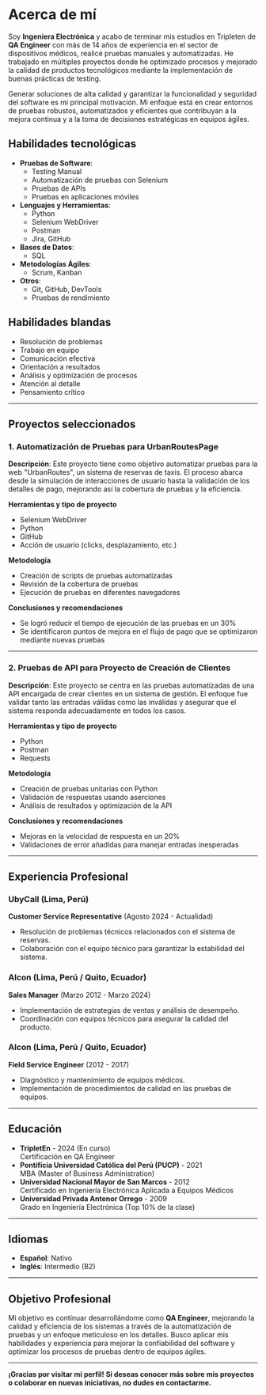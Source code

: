 # Acerca de mí

Soy **Ingeniera Electrónica** y acabo de terminar mis estudios en Tripleten de **QA Engineer** con más de 14 años de experiencia en el sector de dispositivos médicos, realicé pruebas manuales y automatizadas. He trabajado en múltiples proyectos donde he optimizado procesos y mejorado la calidad de productos tecnológicos mediante la implementación de buenas prácticas de testing.

Generar soluciones de alta calidad y garantizar la funcionalidad y seguridad del software es mi principal motivación. Mi enfoque está en crear entornos de pruebas robustos, automatizados y eficientes que contribuyan a la mejora continua y a la toma de decisiones estratégicas en equipos ágiles.

## Habilidades tecnológicas

- **Pruebas de Software**:
  - Testing Manual  
  - Automatización de pruebas con Selenium  
  - Pruebas de APIs  
  - Pruebas en aplicaciones móviles  
- **Lenguajes y Herramientas**:  
  - Python  
  - Selenium WebDriver  
  - Postman  
  - Jira, GitHub  
- **Bases de Datos**:  
  - SQL  
- **Metodologías Ágiles**:  
  - Scrum, Kanban  
- **Otros**:  
  - Git, GitHub, DevTools  
  - Pruebas de rendimiento

## Habilidades blandas

- Resolución de problemas  
- Trabajo en equipo  
- Comunicación efectiva  
- Orientación a resultados  
- Análisis y optimización de procesos  
- Atención al detalle  
- Pensamiento crítico

---

## Proyectos seleccionados

### 1. **Automatización de Pruebas para UrbanRoutesPage**
**Descripción**: Este proyecto tiene como objetivo automatizar pruebas para la web "UrbanRoutes", un sistema de reservas de taxis. El proceso abarca desde la simulación de interacciones de usuario hasta la validación de los detalles de pago, mejorando así la cobertura de pruebas y la eficiencia.

**Herramientas y tipo de proyecto**  
- Selenium WebDriver  
- Python  
- GitHub  
- Acción de usuario (clicks, desplazamiento, etc.)  

**Metodología**  
- Creación de scripts de pruebas automatizadas  
- Revisión de la cobertura de pruebas  
- Ejecución de pruebas en diferentes navegadores

**Conclusiones y recomendaciones**  
- Se logró reducir el tiempo de ejecución de las pruebas en un 30%  
- Se identificaron puntos de mejora en el flujo de pago que se optimizaron mediante nuevas pruebas

---

### 2. **Pruebas de API para Proyecto de Creación de Clientes**
**Descripción**: Este proyecto se centra en las pruebas automatizadas de una API encargada de crear clientes en un sistema de gestión. El enfoque fue validar tanto las entradas válidas como las inválidas y asegurar que el sistema responda adecuadamente en todos los casos.

**Herramientas y tipo de proyecto**  
- Python  
- Postman  
- Requests

**Metodología**  
- Creación de pruebas unitarias con Python  
- Validación de respuestas usando aserciones  
- Análisis de resultados y optimización de la API

**Conclusiones y recomendaciones**  
- Mejoras en la velocidad de respuesta en un 20%  
- Validaciones de error añadidas para manejar entradas inesperadas

---

## Experiencia Profesional

### **UbyCall** (Lima, Perú)  
**Customer Service Representative** (Agosto 2024 - Actualidad)  
- Resolución de problemas técnicos relacionados con el sistema de reservas.  
- Colaboración con el equipo técnico para garantizar la estabilidad del sistema.

### **Alcon** (Lima, Perú / Quito, Ecuador)  
**Sales Manager** (Marzo 2012 - Marzo 2024)  
- Implementación de estrategias de ventas y análisis de desempeño.  
- Coordinación con equipos técnicos para asegurar la calidad del producto.

### **Alcon** (Lima, Perú / Quito, Ecuador)  
**Field Service Engineer** (2012 - 2017)  
- Diagnóstico y mantenimiento de equipos médicos.  
- Implementación de procedimientos de calidad en las pruebas de equipos.

---

## Educación

- **TripletEn** - 2024 (En curso)  
  Certificación en QA Engineer  
- **Pontificia Universidad Católica del Perú (PUCP)** - 2021  
  MBA (Master of Business Administration)  
- **Universidad Nacional Mayor de San Marcos** - 2012  
  Certificado en Ingeniería Electrónica Aplicada a Equipos Médicos  
- **Universidad Privada Antenor Orrego** - 2009  
  Grado en Ingeniería Electrónica (Top 10% de la clase)

---

## Idiomas

- **Español**: Nativo  
- **Inglés**: Intermedio (B2)

---

## Objetivo Profesional

Mi objetivo es continuar desarrollándome como **QA Engineer**, mejorando la calidad y eficiencia de los sistemas a través de la automatización de pruebas y un enfoque meticuloso en los detalles. Busco aplicar mis habilidades y experiencia para mejorar la confiabilidad del software y optimizar los procesos de pruebas dentro de equipos ágiles.

---

**¡Gracias por visitar mi perfil! Si deseas conocer más sobre mis proyectos o colaborar en nuevas iniciativas, no dudes en contactarme.**
